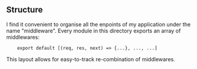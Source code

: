 ## Structure

I find it convenient to organise all the enpoints of my application under the name "middleware".
Every module in this directory exports an array of middlewares:

```
	export default [(req, res, next) => {...}, ..., ...]
```

This layout allows for easy-to-track re-combination of middlewares.
